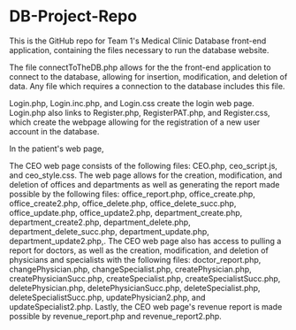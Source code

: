 # DB-Project-Repo
This is the GitHub repo for Team 1's Medical Clinic Database front-end application, containing the files necessary to run the database website.

The file connectToTheDB.php allows for the the front-end application to connect to the database, allowing for insertion, modification, and deletion of data. Any file which requires a connection to the database includes this file.

Login.php, Login.inc.php, and Login.css create the login web page. Login.php also links to Register.php, RegisterPAT.php, and Register.css, which create the webpage allowing for the registration of a new user account in the database.

In the patient's web page, 

The CEO web page consists of the following files: CEO.php, ceo_script.js, and ceo_style.css. The web page allows for the creation, modification, and deletion of offices and departments as well as generating the report made possible by the following files: office_report.php, office_create.php, office_create2.php, office_delete.php, office_delete_succ.php, office_update.php, office_update2.php, department_create.php, department_create2.php, department_delete.php, department_delete_succ.php, department_update.php, department_update2.php,. The CEO web page also has access to pulling a report for doctors, as well as the creation, modification, and deletion of physicians and specialists with the following files: doctor_report.php,  changePhysician.php, changeSpecialist.php, createPhysician.php, createPhysicianSucc.php, createSpecialist.php, createSpecialistSucc.php, deletePhysician.php, deletePhysicianSucc.php, deleteSpecialist.php, deleteSpecialistSucc.php, updatePhysician2.php, and updateSpecialist2.php. Lastly, the CEO web page's revenue report is made possible by revenue_report.php and revenue_report2.php.

